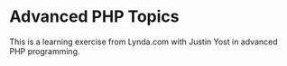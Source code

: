 # Advanced PHP Topics

This is a learning exercise from Lynda.com with Justin Yost in advanced PHP programming.
